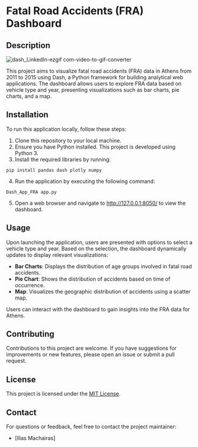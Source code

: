 # Fatal Road Accidents (FRA) Dashboard

## Description

![dash_LinkedIn-ezgif com-video-to-gif-converter](https://github.com/iliasmachairas/Tutorials_twd/assets/47300069/19cf7061-cdf6-4a8a-8a9c-a31fbb1c4d0b)

This project aims to visualize fatal road accidents (FRA) data in Athens from 2011 to 2015 using Dash, a Python framework for building analytical web applications. The dashboard allows users to explore FRA data based on vehicle type and year, presenting visualizations such as bar charts, pie charts, and a map.

## Installation

To run this application locally, follow these steps:

1. Clone this repository to your local machine.
2. Ensure you have Python installed. This project is developed using Python 3.
3. Install the required libraries by running:

```
pip install pandas dash plotly numpy
```

4. Run the application by executing the following command:
```
Dash_App_FRA app.py
```
5. Open a web browser and navigate to http://127.0.0.1:8050/ to view the dashboard.

## Usage

Upon launching the application, users are presented with options to select a vehicle type and year. Based on the selection, the dashboard dynamically updates to display relevant visualizations:

- **Bar Charts**: Displays the distribution of age groups involved in fatal road accidents.
- **Pie Chart**: Shows the distribution of accidents based on time of occurrence.
- **Map**: Visualizes the geographic distribution of accidents using a scatter map.

Users can interact with the dashboard to gain insights into the FRA data for Athens.

## Contributing

Contributions to this project are welcome. If you have suggestions for improvements or new features, please open an issue or submit a pull request.

## License

This project is licensed under the [MIT License](LICENSE).

## Contact

For questions or feedback, feel free to contact the project maintainer:
- [Ilias Machairas]



